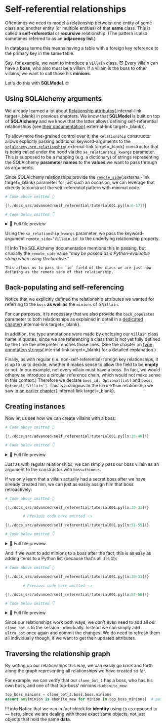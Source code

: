 # Self-referential relationships

Oftentimes we need to model a relationship between one entity of some class and another entity (or multiple entities) of that **same** class. This is called a **self-referential** or **recursive** relationship. (The pattern is also sometimes referred to as an **adjacency list**.)

In database terms this means having a table with a foreign key reference to the primary key in the same table.

Say, for example, we want to introduce a `Villain` class. 😈 Every villain can have a **boss**, who also must be a villain. If a villain is the boss to other villains, we want to call those his **minions**.

Let's do this with **SQLModel**. 🤓

## Using SQLAlchemy arguments

We already learned a lot about [Relationship attributes](../tutorial/relationship-attributes/index.md){.internal-link target=_blank} in previous chapters. We know that **SQLModel** is built on top of **SQLAlchemy** and we know that the latter allows defining self-referential relationships (see [their documentation](https://docs.sqlalchemy.org/en/14/orm/self_referential.html){.external-link target=_blank}).

To allow more fine-grained control over it, the `Relationship` constructor allows explicitly passing additional keyword-arguments to the [`sqlalchemy.orm.relationship`](https://docs.sqlalchemy.org/en/14/orm/relationship_api.html#sqlalchemy.orm.relationship){.external-link target=_blank} constructor that is being called under the hood via the `sa_relationship_kwargs` parameter. This is supposed to be a mapping (e.g. a dictionary) of strings representing the SQLAlchemy **parameter names** to the **values** we want to pass through as arguments.

Since SQLAlchemy relationships provide the [`remote_side`](https://docs.sqlalchemy.org/en/14/orm/relationship_api.html#sqlalchemy.orm.relationship.params.remote_side){.external-link target=_blank} parameter for just such an occasion, we can leverage that directly to construct the self-referential pattern with minimal code.

```Python hl_lines="12"
# Code above omitted 👆

{!./docs_src/advanced/self_referential/tutorial001.py[ln:6-17]!}

# Code below omitted 👇
```

<details>
<summary>👀 Full file preview</summary>

```Python
{!./docs_src/advanced/self_referential/tutorial001.py!}
```

</details>

Using the `sa_relationship_kwargs` parameter, we pass the keyword-argument `remote_side='Villain.id'` to the underlying relationship property.

!!! info
    The SQLAlchemy documentation mentions this in passing, but crucially the `remote_side` value _"may be passed as a Python-evaluable string when using Declarative."_

    This allows us to pass the `id` field of the class we are just now defining as the remote side of that relationship.

## Back-populating and self-referencing

Notice that we explicitly defined the relationship attributes we wanted for referring to the `boss` **as well as** the `minions` of a `Villain`.

For our purposes, it is necessary that we also provide the `back_populates` parameter to both relationships as explained in detail in a [dedicated chapter](../tutorial/relationship-attributes/back-populates.md){.internal-link target=_blank}.

In addition, the type annotations were made by enclosing our `Villain` class name in quotes, since we are referencing a class that is not yet fully defined by the time the interpreter reaches those lines. (See the chapter on [type annotation strings](../tutorial/relationship-attributes/type-annotation-strings.md){.internal-link target=_blank} for a detailed explanation.)

Finally, as with regular (i.e. non-self-referential) foreign key relationships, it is up to us to decide, whether it makes sense to allow the field to be **empty** or not. In our example, not every villain must have a boss. (In fact, we would otherwise introduce a circular reference chain, which would not make sense in this context.) Therefore we declare `boss_id: Optional[int]` and `boss: Optional['Villain']`. This is analogous to the `Hero`→`Team` relationship we saw [in an earlier chapter](../tutorial/relationship-attributes/define-relationships-attributes.md#optional-relationship-attributes){.internal-link target=_blank}.

## Creating instances

Now let us see how we can create villains with a boss:

```Python hl_lines="6-7"
# Code above omitted 👆

{!./docs_src/advanced/self_referential/tutorial001.py[ln:30-49]!}

# Code below omitted 👇
```

<details>
<summary>👀 Full file preview</summary>

```Python
{!./docs_src/advanced/self_referential/tutorial001.py!}
```

</details>

Just as with regular relationships, we can simply pass our boss villain as an argument to the constructor with `boss=thinnus`.

If we only learn that a villain actually had a secret boss after we have already created him, we can just as easily assign him that boss retroactively:

```Python hl_lines="8"
# Code above omitted 👆

{!./docs_src/advanced/self_referential/tutorial001.py[ln:30-31]!}

        # Previous code here omitted 👈

{!./docs_src/advanced/self_referential/tutorial001.py[ln:51-55]!}

# Code below omitted 👇
```

<details>
<summary>👀 Full file preview</summary>

```Python
{!./docs_src/advanced/self_referential/tutorial001.py!}
```

</details>

And if we want to add minions to a boss after the fact, this is as easy as adding items to a Python list (because that's all it is 🤓):

```Python hl_lines="11"
# Code above omitted 👆

{!./docs_src/advanced/self_referential/tutorial001.py[ln:30-31]!}

        # Previous code here omitted 👈

{!./docs_src/advanced/self_referential/tutorial001.py[ln:57-68]!}

# Code below omitted 👇
```

<details>
<summary>👀 Full file preview</summary>

```Python
{!./docs_src/advanced/self_referential/tutorial001.py!}
```

</details>

Since our relationships work both ways, we don't even need to add all our `clone_bot_`s  to the session individually. Instead we can simply add `ultra_bot` once again and commit the changes. We do need to refresh them all individually though, if we want to get their updated attributes.

## Traversing the relationship graph

By setting up our relationships this way, we can easily go back and forth along the graph representing all relationships we have created so far.

For example, we can verify that our `clone_bot_1` has a boss, who has his own boss, and one of that top-boss' minions is `ebonite_mew`:

```Python
top_boss_minions = clone_bot_3.boss.boss.minions
assert any(minion is ebonite_mew for minion in top_boss_minions)  # passes
```

!!! info
    Notice that we can in fact check for **identity** using `is` as opposed to `==` here, since we are dealing with those exact same objects, not just objects that hold the same **data**.
